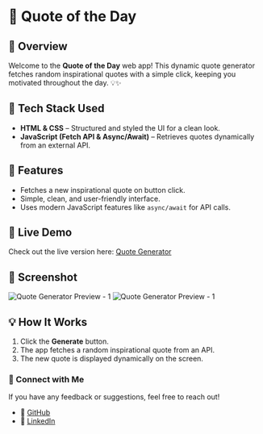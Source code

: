 # 🚀 Quote of the Day

## 🌟 Overview
Welcome to the **Quote of the Day** web app! This dynamic quote generator fetches random inspirational quotes with a simple click, keeping you motivated throughout the day. 💡✨

## 🔧 Tech Stack Used
- **HTML & CSS** – Structured and styled the UI for a clean look.
- **JavaScript (Fetch API & Async/Await)** – Retrieves quotes dynamically from an external API.

## 🎯 Features
- Fetches a new inspirational quote on button click.
- Simple, clean, and user-friendly interface.
- Uses modern JavaScript features like `async/await` for API calls.

## 🚀 Live Demo
Check out the live version here: [Quote Generator](https://quote-generator-puce-three.vercel.app/)

## 📸 Screenshot
![Quote Generator Preview - 1](https://github.com/user-attachments/assets/df18dd98-e549-497a-9274-a530c4992b91)
![Quote Generator Preview - 1](https://github.com/user-attachments/assets/f6c2b20b-45c0-4af4-9756-1c34a6c1fa25)


## 💡 How It Works
1. Click the **Generate** button.
2. The app fetches a random inspirational quote from an API.
3. The new quote is displayed dynamically on the screen.

### 💬 Connect with Me
If you have any feedback or suggestions, feel free to reach out!
- 🔗 [GitHub](https://github.com/koonakavya11)
- 💼 [LinkedIn](https://www.linkedin.com/in/kavya-koona/)


